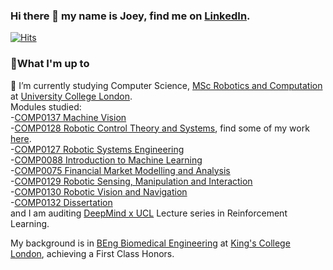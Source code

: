 ### Hi there 👋 my name is Joey, find me on [LinkedIn](https://www.linkedin.com/in/joseph-rowell-9a9705180/).
[![Hits](https://hits.seeyoufarm.com/api/count/incr/badge.svg?url=https%3A%2F%2Fgithub.com%2Fjoerowelll&count_bg=%2379C83D&title_bg=%23555555&icon=&icon_color=%23E7E7E7&title=Visitors&edge_flat=false)](https://hits.seeyoufarm.com)
<!--
**joerowelll/joerowelll** is a ✨ _special_ ✨ repository because its `README.md` (this file) appears on your GitHub profile.

Here are some ideas to get you started:

- 🔭 I’m currently working on ...
- 🌱 I’m currently learning ...
- 👯 I’m looking to collaborate on ..
- 🤔 I’m looking for help with ...
- 💬 Ask me about ...
- 📫 How to reach me: ...
- 😄 Pronouns: ...
- ⚡ Fun fact: ...
-->
### 🔨What I'm up to 
🌱 I’m currently studying Computer Science, [MSc Robotics and Computation](https://www.ucl.ac.uk/prospective-students/graduate/taught-degrees/robotics-and-computation-msc) at [University College London](https://www.ucl.ac.uk/). \
Modules studied: \
-[COMP0137 Machine Vision](https://www.ucl.ac.uk/module-catalogue/modules/machine-vision/COMP0137) \
-[COMP0128 Robotic Control Theory and Systems](https://www.ucl.ac.uk/module-catalogue/modules/robotic-control-theory-and-systems/COMP0128), find some of my work [here](https://github.com/joerowelll/COMP0128_Robotic_Control_Theory_Courseworks). \
-[COMP0127 Robotic Systems Engineering](https://www.ucl.ac.uk/module-catalogue/modules/robotic-systems-engineering/COMP0127) \
-[COMP0088 Introduction to Machine Learning](https://www.ucl.ac.uk/module-catalogue/modules/introduction-to-machine-learning/COMP0088) \
-[COMP0075 Financial Market Modelling and Analysis](https://www.ucl.ac.uk/module-catalogue/modules/financial-market-modelling-and-analysis/COMP0075) \
-[COMP0129 Robotic Sensing, Manipulation and Interaction](https://www.ucl.ac.uk/module-catalogue/modules/robotic-sensing-manipulation-and-interaction/COMP0129) \
-[COMP0130 Robotic Vision and Navigation](https://www.ucl.ac.uk/module-catalogue/modules/robot-vision-and-navigation/COMP0130) \
-[COMP0132 Dissertation](https://www.ucl.ac.uk/module-catalogue/modules/msc-robotics-and-computation-dissertation/COMP0132) \
and I am auditing [DeepMind x UCL](https://deepmind.com/learning-resources/reinforcement-learning-series-2021) Lecture series in Reinforcement Learning.

My background is in [BEng Biomedical Engineering](https://www.kcl.ac.uk/study/undergraduate/courses/biomedical-engineering-beng) at [King's College London](https://www.kcl.ac.uk/), achieving a First Class Honors.
